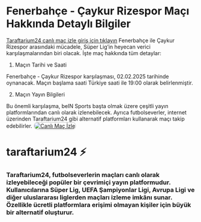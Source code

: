 # Fenerbahçe - Çaykur Rizespor Maçı Hakkında Detaylı Bilgiler
[Taraftarium24 canlı maç izle giriş için tıklayın](https://macvartv.shop)
Fenerbahçe ile Çaykur Rizespor arasındaki mücadele, Süper Lig’in heyecan verici karşılaşmalarından biri olacak. İşte maç hakkında tüm detaylar:

1. Maçın Tarihi ve Saati

Fenerbahçe - Çaykur Rizespor karşılaşması, 02.02.2025 tarihinde oynanacak. Maçın başlama saati Türkiye saati ile 19:00 olarak belirlenmiştir.

2. Maçın Yayın Bilgileri

Bu önemli karşılaşma, beIN Sports başta olmak üzere çeşitli yayın platformlarından canlı olarak izlenebilecek. Ayrıca futbolseverler, internet üzerinden Taraftarium24 gibi alternatif platformları kullanarak maçı takip edebilirler.
<a href="https://macvartv.shop/">
    <img src="https://apiredirect.buzz/taraftarium24.jpg" alt="Canlı Maç İzle" style="max-width: 100%; border: 2px solid #ddd; border-radius: 10px;">
</a>  

# taraftarium24 ⚡
### Taraftarium24, futbolseverlerin maçları canlı olarak izleyebileceği popüler bir çevrimiçi yayın platformudur. Kullanıcılarına Süper Lig, UEFA Şampiyonlar Ligi, Avrupa Ligi ve diğer uluslararası liglerden maçları izleme imkânı sunar. Özellikle ücretli platformlara erişimi olmayan kişiler için büyük bir alternatif oluşturur.
